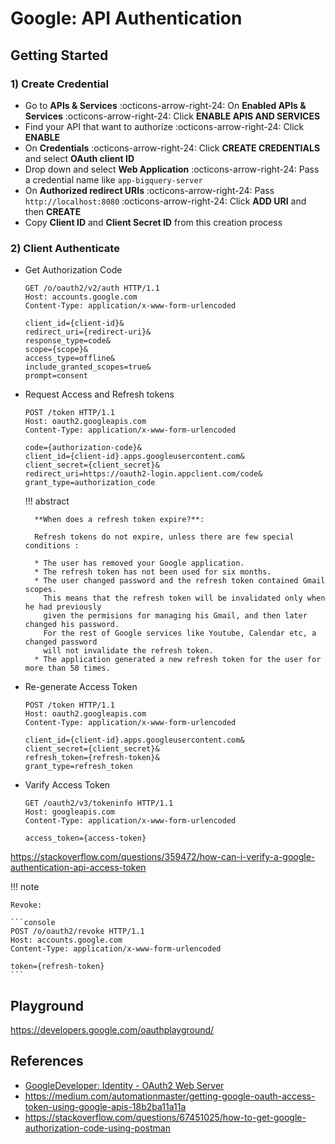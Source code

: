 # Google: API Authentication

## Getting Started

### 1) Create Credential

- Go to **APIs & Services** :octicons-arrow-right-24: On **Enabled APIs & Services**
  :octicons-arrow-right-24: Click **ENABLE APIS AND SERVICES**
- Find your API that want to authorize :octicons-arrow-right-24: Click **ENABLE**
- On **Credentials** :octicons-arrow-right-24: Click **CREATE CREDENTIALS** and
  select **OAuth client ID**
- Drop down and select **Web Application** :octicons-arrow-right-24: Pass a credential
  name like `app-bigquery-server`
- On **Authorized redirect URIs** :octicons-arrow-right-24: Pass `http://localhost:8080`
  :octicons-arrow-right-24: Click **ADD URI** and then **CREATE**
- Copy **Client ID** and **Client Secret ID** from this creation process

### 2) Client Authenticate

- Get Authorization Code

  ```console
  GET /o/oauth2/v2/auth HTTP/1.1
  Host: accounts.google.com
  Content-Type: application/x-www-form-urlencoded

  client_id={client-id}&
  redirect_uri={redirect-uri}&
  response_type=code&
  scope={scope}&
  access_type=offline&
  include_granted_scopes=true&
  prompt=consent
  ```

- Request Access and Refresh tokens

  ```console
  POST /token HTTP/1.1
  Host: oauth2.googleapis.com
  Content-Type: application/x-www-form-urlencoded

  code={authorization-code}&
  client_id={client-id}.apps.googleusercontent.com&
  client_secret={client_secret}&
  redirect_uri=https://oauth2-login.appclient.com/code&
  grant_type=authorization_code

  ```

  !!! abstract

        **When does a refresh token expire?**:

        Refresh tokens do not expire, unless there are few special conditions :

        * The user has removed your Google application.
        * The refresh token has not been used for six months.
        * The user changed password and the refresh token contained Gmail scopes.
          This means that the refresh token will be invalidated only when he had previously
          given the permisions for managing his Gmail, and then later changed his password.
          For the rest of Google services like Youtube, Calendar etc, a changed password
          will not invalidate the refresh token.
        * The application generated a new refresh token for the user for more than 50 times.

- Re-generate Access Token

  ```console
  POST /token HTTP/1.1
  Host: oauth2.googleapis.com
  Content-Type: application/x-www-form-urlencoded

  client_id={client-id}.apps.googleusercontent.com&
  client_secret={client_secret}&
  refresh_token={refresh-token}&
  grant_type=refresh_token
  ```

- Varify Access Token

  ```console
  GET /oauth2/v3/tokeninfo HTTP/1.1
  Host: googleapis.com
  Content-Type: application/x-www-form-urlencoded

  access_token={access-token}
  ```

https://stackoverflow.com/questions/359472/how-can-i-verify-a-google-authentication-api-access-token

!!! note

    Revoke:

    ```console
    POST /o/oauth2/revoke HTTP/1.1
    Host: accounts.google.com
    Content-Type: application/x-www-form-urlencoded

    token={refresh-token}
    ```

## Playground

https://developers.google.com/oauthplayground/

## References

- [GoogleDeveloper: Identity - OAuth2 Web Server](https://developers.google.com/identity/protocols/oauth2/web-server#userconsentprompt)
- https://medium.com/automationmaster/getting-google-oauth-access-token-using-google-apis-18b2ba11a11a
- https://stackoverflow.com/questions/67451025/how-to-get-google-authorization-code-using-postman
